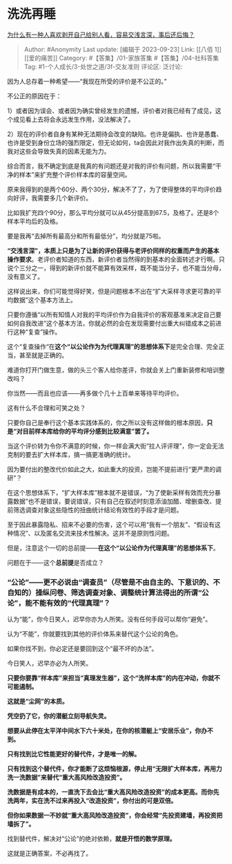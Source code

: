 # 洗洗再睡
[为什么有一种人喜欢剥开自己给别人看，容易交浅言深，事后还后悔？](https://www.zhihu.com/question/544977919/answer/2677444343)

> Author: #Anonymity
> Last update: [编辑于 2023-09-23]
> Link: [[八佰 1]] [[爱的痛苦]]
> Category:  #【答集】/01-家族答集 #【答集】/04-社科答集
> Tag: #1-个人成长/3-处世之道/3f-交友准则
> 评论区:
> 泛讨论:

因为人总存着一种希望——“我现在所受的评价是不公正的。”

不公正的原因在于：

1）或者因为误会、或者因为确实曾经发生的遗憾，评价者对我已经有了成见，这个成见看上去将会永远发生作用，没法解决了。

2）现在的评价者自身有某种无法期待会改变的缺陷。也许是偏执、也许是愚蠢、也许是受到身份立场的强烈限定，但无论如何，ta会因此对我作出失真的判断，而我对这些会导致失真的因素无能为力。

综合而言，我不确定到底是我真的有问题还是对我的评价有问题，所以我需要“干净的样本”来扩充整个评价样本库的容量空间。

原来我得到的是两个60分、两个30分，解决不了了，为了使得整体的平均评价趋向好评，我需要多几个新评价。

比如我扩充四个90分，那么平均分就可以从45分提高到67.5，及格了。还是8个样本平均后的及格。

要是我再“去掉所有最高分和所有最低分”，均分就是75啦。

**“交浅言深”，本质上只是为了让新的评价获得与老评价同样的权重而产生的基本操作要求**。老评价者知道的东西，新评价者当然得的到基本的全面转述才行啊。只说个三分之一，得到的新评价就不能算有效采样，既不能当分子，也不能当分母，没有意义了。

这样说出来，你们可能觉得好笑，但是问题根本不出在“扩大采样寻求更可靠的平均数据”这个基本方法上。

只要你遵循“以所有知情人对我的平均评价作为自我评价的客观基准来决定自己要如何自我改进”这个基本方法，你就必然的会在发现需要付出重大纠错成本之前进行这种“复查”操作。

这个“复查操作“在**这个“以公论作为为代理真理”的思想体系下**是完全合理、完全正当，甚至就是正确的。

难道你打开门做生意，做的头三个客人给你差评，你就会关上门重新装修和培训整改吗？

你当然——而且也应该——再多做个几十上百单来等待平均评价。

这有什么不合理和可笑之处？

只要你自己是奉行这个基本实践体系的，你之所以没有这样做的根本原因，**只是“对目前样本库给你的平均评分感到比较满意”罢了。**

当这个评价转为令你不满意的时候，你一样会满大街“拉人评评理”，你一定会无法克制的要去扩大样本库，搞一搞更准确的统计。

因为要付出的整改代价如此之大，如此重大的投资，岂能不提前进行“更严肃的调研”？

在这个思想体系下，“扩大样本库”根本就不是错误，“为了使新采样有效而充分暴露数据”也不是错误，要说错误，只有自己在叙述时刻意添油加醋、增删查改、提前筛选调查对象这些隐性的扭曲统计结论有效性的手段才是问题。

至于因此暴露隐私、招来不必要的伤害，这个可以用“我有一个朋友”、“假设有这种情况”、以及匿名交流来技术性解决。这并不是原则性问题。

但是，注意这个一切的总前提——**在这个“以公论作为代理真理”的思想体系下**。

问题在于——这个**总前提**是否成立？

### “公论”——更不必说由“调查员”（尽管是不由自主的、下意识的、不自知的）操纵问卷、筛选调查对象、调整统计算法得出的所谓“公论”，能不能有效的“代理真理”？ ###

认为“能”，你今日笑人，迟早你亦为人所笑。没有任何手段可以帮你“避免”。

认为“不能”，你就要找到其他的评价体系来替代这个公论的角色。

如果你找不到，你必定还是要回到这个“最不坏的办法”。

今日笑人，迟早亦必为人所笑。

**只要你要靠“样本库”来担当“真理发生器”，这个“洗样本库”的内在冲动，你就不可能遏制。**

**这就是“尘网”的本质。**

**凭空扔了它，你的潜艇立刻导航失灵。**

**想要从此停在太平洋中间水下六十米处，在你的核潜艇上“安居乐业”，你办不到。**

**只有找到比它性能更好的替代件，才是唯一的解。**

**只有找到这个替代件，你才能断了这烦恼根源，停止用“无限扩大样本库，再用力洗一洗数据”来替代“重大高风险改造投资”。**

**洗数据是有成本的，一直洗下去会比“重大高风险改造投资”的成本更高。而你先洗两年，实在洗不过来再投入“改造投资”，你付出的可是双倍。**

**但你如果数据一不妙就“重大高风险改造投资”，你会经常“先投资建墙，再投资把墙拆了”。**

找到替代件，解决对“公论”的绝对依赖，**就是开悟的数学原理。**

这就是正确答案，不必再找了。
